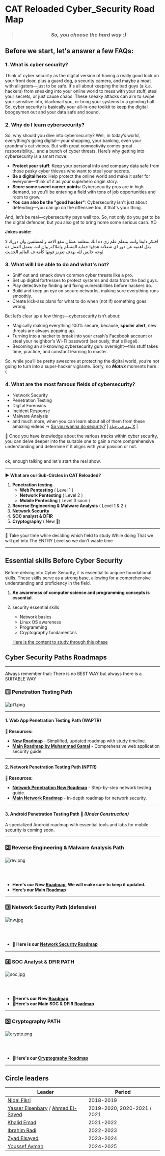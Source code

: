 # CAT Reloaded Cyber_Security Road Map

<blockquote>
  <h3 align="center"><em>So, you choose the hard way :)</em></h3>
</blockquote>

## Before we start, let's answer a few FAQs:

### 1. What is cyber security?

Think of cyber security as the digital version of having a really good lock on your front door, plus a guard dog, a security camera, and maybe a moat with alligators—just to be safe. It's all about keeping the bad guys (a.k.a. hackers) from sneaking into your online world to mess with your stuff, steal your secrets, or just cause chaos. These sneaky attacks can aim to swipe your sensitive info, blackmail you, or bring your systems to a grinding halt. So, cyber security is basically your all-in-one toolkit to keep the digital boogeymen out and your data safe and sound.


### 2. Why do I learn cybersecurity?

So, why should you dive into cybersecurity? Well, in today’s world, everything's going digital—your shopping, your banking, even your grandma's cat videos. But with great ~~connectivity~~ comes great responsibility... and a bunch of cyber threats. Here’s why getting into cybersecurity is a smart move:

- **Protect your stuff**: Keep your personal info and company data safe from those pesky cyber thieves who want to steal your secrets.
- **Be a digital hero**: Help protect the online world and make it safer for everyone—think of it as your superhero origin story.
- **Score some sweet career points**: Cybersecurity pros are in high demand, so you'll be entering a field with tons of job opportunities and room to grow.
- **You can also be the "good hacker"**: Cybersecurity isn't just about defending—you can go on the offensive too, if that's your thing.

And, let’s be real—cybersecurity pays well too. So, not only do you get to be the digital defender, but you also get to bring home some serious cash. XD

**Jokes aside:**

افتكر دايما وانت بتتعلم علم زي ده انك بتتعلمه عشان تنفع الامة والمسلمين  وان دورك لا يقل اهمية عن دور اي شغلانة هدفها حماية المسلم واملاكه, وان انت بتعمل العمل ده لوجه خالص لله بهدف تعزيز قوتها كأمة ف العالم الحديث


### 3. What will I be able to do and what's not?

- Sniff out and smack down common cyber threats like a pro.
- Set up digital fortresses to protect systems and data from the bad guys.
- Play detective by finding and fixing vulnerabilities before hackers do.
- Build and keep an eye on secure networks, making sure everything runs smoothly.
- Create kick-ass plans for what to do when (not if) something goes wrong.

But let’s clear up a few things—cybersecurity isn’t about:
- Magically making everything 100% secure, because, **spoiler alert**, new threats are always popping up.
- Turning into a hacker to break into your crash's Facebook account or steal your neighbor's Wi-Fi password (seriously, that's illegal).
- Becoming an all-knowing cybersecurity guru overnight—this stuff takes time, practice, and constant learning to master.

So, while you’ll be pretty awesome at protecting the digital world, you’re not going to turn into a super-hacker vigilante. Sorry, no _**Matrix**_ moments here :(


### 4. What are the most famous fields of cybersecurity?

- Network Security
- Penetration Testing
- Digital Forensics
- Incident Response
- Malware Analysis
- and much more, when you can learn about all of them from these amazing videos ->  [So you wanna do security?](https://youtu.be/i8rizLc4hc0) | [يوم في حياة X](https://www.youtube.com/watch?v=ompZWkWsn9A&list=PLv7cogHXoVhXIg4R6-eyws4isM2-sh2St) | 

<aside>
📌 Once you have knowledge about the various tracks within cyber security, you can delve deeper into the suitable one to gain a more comprehensive understanding and determine if it aligns with your passion or not.
</aside>
<br>

ok, enough talking and let's start the real show.





---

**▶ What are our Sub-Circles in CAT Reloaded?**

1. **Penetration testing**
    - **Web Pentesting** ( Level 1 )
    - **Network Pentesting** ( Level 2 )
    - **Mobile Pentesting** ( Level 3 soon )
2. **Reverse Engineering & Malware Analysis** ( Level 1 & 2 )
3. **Network Security**
4. **SOC analyst & DFIR**
5. **Cryptography** ( New 🌟)

---

<aside>
📌 Take your time while deciding which field to study While doing That we will get into The ENTRY Level so we don't waste time

</aside>

---

## Essential skills Before Cyber Security 

Before delving into Cyber Security, it is essential to acquire foundational skills. These skills serve as a strong base, allowing for a comprehensive understanding and proficiency in the field.

1. **An awareness of computer science and programming concepts is essential.**
2. security essential skills 
	- Network basics
	- Linux OS awareness 
	- Programming
	- Cryptography fundamentals
	
	[Here is the content to study through this phase](https://www.notion.so/eljooker/Entry-Level-Roadmap-12f3f791038f807b9b84cf7d875a6e5d)
## Cyber Security Paths Roadmaps 

---
Always remember that: There is no BEST WAY but always there is a SUITABLE WAY

### 1️⃣ **Penetration Testing Path**

![pt1.png](img/pt1.png)

---

#### 1.  **Web App Penetration Testing Path (WAPTR)**

**📜 Resources:**  
- **[New Roadmap](https://third-open-099.notion.site/Penetration-testing-13bb1f518de7804f9220c035f65bdb87?pvs=4)** - Simplified, updated roadmap with study timeline.  
- **[Main Roadmap by Muhammad Gamal](https://drive.google.com/file/d/1YlYBgkith2ycK8aqP2bv_a-S9YD6LANi/view?usp=sharing)** - Comprehensive web application security guide.

---

#### 2.  **Network Penetration Testing Path (NPTR)**

**📜 Resources:**  
- **[Network Penetration New Roadmap](https://third-open-099.notion.site/Roadmap-for-Network-Pentest-Level-2-12eb1f518de78021b90ef331f8d9d2e4?pvs=4)** - Step-by-step network testing guide.  
- **[Main Network Roadmap](https://drive.google.com/file/d/1OGCm2PHs0qX1NqmkeZFv9q-lo10fPbht/view?usp=sharing)** - In-depth roadmap for network security.

---

#### 3. **Android Penetration Testing Path** 🚧 *(Under Construction)*

A specialized Android roadmap with essential tools and labs for mobile security is coming soon.

---


### **2️⃣ Reverse Engineering & Malware Analysis Path**

![rev.png](img/rev.png)

<br>
<br>

- **Here's our New [Roadmap](https://www.notion.so/eljooker/RE-MA-Road-Map-13b3f791038f8063a2bfee5884ee1543?pvs=25), We will make sure to keep it updated.**
- **Here’s our Main [Roadmap](https://drive.google.com/file/d/13nDt8I-LoUq350HgeVq0UVhoF9qyhQVh/view?usp=sharing)**

---

### **3️⃣ Network Security Path (defensive)**

![nw.jpg](img/nw.jpg)

<br>
<br>

- **📌 Here is our [Network Security Roadmap](https://grove-tuck-ba3.notion.site/Network-security-138e4937b36e80b28e2ac0b8d8731b86?pvs=4)**

---

### **4️⃣ SOC Analyst & DFIR PATH**

![soc.jpg](img/soc.png)

<br>
<br>

- **📌Here's our New [Roadmap](https://www.notion.so/SOC-DFIR-RoadMap-Courses-Path-13d75215856d80609ed2f5453ea43272?pvs=4)**
- **📌Here's our Main SOC & DFIR [Roadmap](https://drive.google.com/file/d/14kQBiI_U17_rzwXpJpSEYnWtblfVYwn1/view?usp=sharing)**


---

### **5️⃣ Cryptography PATH**

![crypto.png](img/crypto.png)

<br>
<br>

- **📌Here's our [Cryptography Roadmap](https://butter-tortellini-830.notion.site/CAT-Reloaded-Cryptography-roadmap-14ab155a2c68804bbbf0ca53260e92f1)**


---
## Circle leaders

| Leader | Period |
| --- |--- |
| [Nidal Fikri](https://www.linkedin.com/in/nidal-fikri-kamil/)| 2018-2019 |
| [Yasser Elsenbary](https://www.linkedin.com/in/yasserelsnbary/) / [Ahmed El-Sayed](https://www.linkedin.com/in/ahmed-el-sayed-4430671b6/?utm_source=share&utm_campaign=share_via&utm_content=profile&utm_medium=android_app)|2019-2020, 2020-2021 / 2021 |
| [Khalid Emad](https://www.linkedin.com/in/khalid-emad/) | 2021-2022 |
| [Ibrahim Radi](https://www.linkedin.com/in/ibraradi9)| 2022-2023|
| [Zyad Elsayed](https://www.linkedin.com/in/zyad-abdelbary/)|2023-2024|
| [Youssef Ayman](https://www.linkedin.com/in/ELJoOker)| 2024-2025 |

